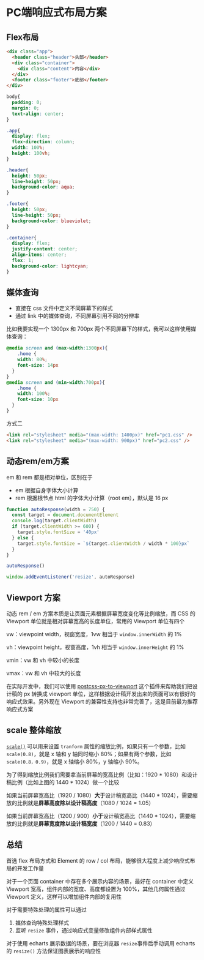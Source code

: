 # PC端响应式布局方案

## Flex布局

```html
<div class="app">
  <header class="header">头部</header>
  <div class="container">
    <div class="content">内容</div>
  </div>
  <footer class="footer">底部</footer>
</div>
```

```css
body{ 
  padding: 0;
  margin: 0;
  text-align: center;
}

.app{
  display: flex;
  flex-direction: column;
  width: 100%;
  height: 100vh;
}

.header{
  height: 50px;
  line-height: 50px;
  background-color: aqua;
}

.footer{
  height: 50px;
  line-height: 50px;
  background-color: blueviolet;
}

.container{
  display: flex;
  justify-content: center;
  align-items: center;
  flex: 1;
  background-color: lightcyan;
}

```

## 媒体查询

- 直接在 css 文件中定义不同屏幕下的样式
- 通过 link 中的媒体查询，不同屏幕引用不同的分辨率

比如我要实现一个 1300px 和 700px 两个不同屏幕下的样式，我可以这样使用媒体查询：

```css
@media screen and (max-width:1300px){
    .home {
    width: 80%;
    font-size: 14px
  }
}
@media screen and (min-width:700px){
    .home {
    width: 100%;
    font-size: 10px
  }
}
```

方式二

```html
<link rel="stylesheet" media="(max-width: 1400px)" href="pc1.css" />
<link rel="stylesheet" media="(max-width: 900px)" href="pc2.css" />
```

## 动态rem/em方案

em 和 rem 都是相对单位，区别在于

- em 根据自身字体大小计算
- rem 根据根节点 html 的字体大小计算（root em），默认是 16 px

```js
function autoResponse(width = 750) {
  const target = document.documentElement
  console.log(target.clientWidth)
  if (target.clientWidth >= 600) {
    target.style.fontSize = '40px'
  } else {
    target.style.fontSize = `${target.clientWidth / width * 100}px`
  }
}

autoResponse()

window.addEventListener('resize', autoResponse)
```

## Viewport 方案

动态 rem / em 方案本质是让页面元素根据屏幕宽度变化等比例缩放，而 CSS 的 Viewport 单位就是相对屏幕宽高的长度单位，常用的 Viewport 单位有四个

vw：viewpoint width，视窗宽度，1vw 相当于 `window.innerWidth` 的 1%

vh：viewpoint height，视窗高度，1vh 相当于 `window.innerHeight` 的 1%

vmin：vw 和 vh 中较小的长度

vmax：vw 和 vh 中较大的长度

在实际开发中，我们可以使用 [postcss-px-to-viewport](https://link.juejin.cn?target=https%3A%2F%2Fwww.npmjs.com%2Fpackage%2Fpostcss-px-to-viewport) 这个插件来帮助我们把设计稿的 px 转换成 viewport 单位，这样根据设计稿开发出来的页面可以有很好的响应式效果。另外现在 Viewport 的兼容性支持也非常完善了，这是目前最为推荐响应式方案

## scale 整体缩放

[`scale()`](https://link.juejin.cn?target=https%3A%2F%2Fdeveloper.mozilla.org%2Fzh-CN%2Fdocs%2FWeb%2FCSS%2Fscale) 可以用来设置 `tranform` 属性的缩放比例，如果只有一个参数，比如 `scale(0.8)`，就是 x 轴和 y 轴同时缩小 80%；如果有两个参数，比如 `scale(0.8，0.9)`，就是 x 轴缩小 80%，y 轴缩小 90%。

为了得到缩放比例我们需要拿当前屏幕的宽高比例（比如：1920 * 1080）和设计稿比例（比如上图的 1440 * 1024）做一个比较

如果当前屏幕宽高比（1920 / 1080）**大于**设计稿宽高比（1440 * 1024），需要缩放的比例就是**屏幕高度除以设计稿高度**（1080 / 1024 = 1.05）

如果当前屏幕宽高比（1200 / 900）**小于**设计稿宽高比（1440 * 1024），需要缩放的比例就是**屏幕宽度除以设计稿宽度**（1200 / 1440 = 0.83）

## 总结

首选 flex 布局方式和 Element 的 row / col 布局，能够很大程度上减少响应式布局的开发工作量

对于一个页面 container 中存在多个展示内容的场景，最好在 container 中定义 Viewport 宽高，组件内部的宽度、高度都设置为 100%，其他几何属性通过 Viewport 定义，这样可以增加组件内部的复用性

对于需要特殊处理的属性可以通过

1. 媒体查询特殊处理样式
2. 监听 `resize` 事件，通过响应式变量修改组件内部样式属性

对于使用 echarts 展示数据的场景，要在浏览器 `resize`事件后手动调用 echarts 的 `resize()` 方法保证图表展示的响应性